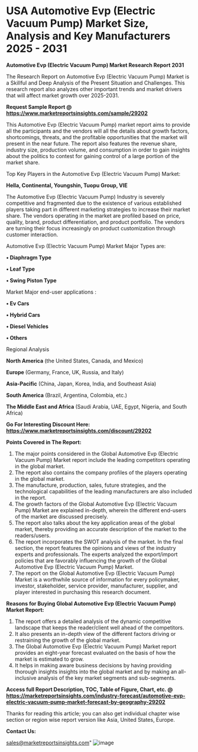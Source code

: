 # USA Automotive Evp (Electric Vacuum Pump) Market Size, Analysis and Key Manufacturers 2025 - 2031

<strong>Automotive Evp (Electric Vacuum Pump) Market Research Report 2031</strong>

The Research Report on Automotive Evp (Electric Vacuum Pump) Market is a Skillful and Deep Analysis of the Present Situation and Challenges. This research report also analyzes other important trends and market drivers that will affect market growth over 2025-2031.

<strong>Request Sample Report @ <a href=https://www.marketreportsinsights.com/sample/29202>https://www.marketreportsinsights.com/sample/29202</a></strong>

This Automotive Evp (Electric Vacuum Pump) market report aims to provide all the participants and the vendors will all the details about growth factors, shortcomings, threats, and the profitable opportunities that the market will present in the near future. The report also features the revenue share, industry size, production volume, and consumption in order to gain insights about the politics to contest for gaining control of a large portion of the market share.

Top Key Players in the Automotive Evp (Electric Vacuum Pump) Market:

<strong>Hella, Continental, Youngshin, Tuopu Group, VIE</strong>

The Automotive Evp (Electric Vacuum Pump) Industry is severely competitive and fragmented due to the existence of various established players taking part in different marketing strategies to increase their market share. The vendors operating in the market are profiled based on price, quality, brand, product differentiation, and product portfolio. The vendors are turning their focus increasingly on product customization through customer interaction.

Automotive Evp (Electric Vacuum Pump) Market Major Types are:

<strong>• Diaphragm Type

• Leaf Type

• Swing Piston Type</strong>

Market Major end-user applications :

<strong>• Ev Cars

• Hybrid Cars

• Diesel Vehicles

• Others</strong>

Regional Analysis

</u><strong><b>North America</b></strong> (the United States, Canada, and Mexico)

<strong><b>Europe </b></strong>(Germany, France, UK, Russia, and Italy)

<strong><b>Asia-Pacific</b></strong> (China, Japan, Korea, India, and Southeast Asia)

<strong><b>South America</b></strong> (Brazil, Argentina, Colombia, etc.)

<strong><b>The Middle East and Africa</b></strong> (Saudi Arabia, UAE, Egypt, Nigeria, and South Africa)

<strong>Go For Interesting Discount Here: <a href=https://www.marketreportsinsights.com/discount/29202>https://www.marketreportsinsights.com/discount/29202</a></strong>

<strong>Points Covered in The Report:</strong>
<ol>
  <li>The major points considered in the Global Automotive Evp (Electric Vacuum Pump) Market report include the leading competitors operating in the global market.</li>
  <li>The report also contains the company profiles of the players operating in the global market.</li>
  <li>The manufacture, production, sales, future strategies, and the technological capabilities of the leading manufacturers are also included in the report.</li>
  <li>The growth factors of the Global Automotive Evp (Electric Vacuum Pump) Market are explained in-depth, wherein the different end-users of the market are discussed precisely.</li>
  <li>The report also talks about the key application areas of the global market, thereby providing an accurate description of the market to the readers/users.</li>
  <li>The report incorporates the SWOT analysis of the market. In the final section, the report features the opinions and views of the industry experts and professionals. The experts analyzed the export/import policies that are favorably influencing the growth of the Global Automotive Evp (Electric Vacuum Pump) Market.</li>
  <li>The report on the Global Automotive Evp (Electric Vacuum Pump) Market is a worthwhile source of information for every policymaker, investor, stakeholder, service provider, manufacturer, supplier, and player interested in purchasing this research document.</li>
</ol>
<strong>Reasons for Buying Global Automotive Evp (Electric Vacuum Pump) Market Report:</strong>

<ol>
  <li>The report offers a detailed analysis of the dynamic competitive landscape that keeps the reader/client well ahead of the competitors.</li>
  <li>It also presents an in-depth view of the different factors driving or restraining the growth of the global market.</li>
  <li>The Global Automotive Evp (Electric Vacuum Pump) Market report provides an eight-year forecast evaluated on the basis of how the market is estimated to grow.</li>
  <li>It helps in making aware business decisions by having providing thorough insights insights into the global market and by making an all-inclusive analysis of the key market segments and sub-segments.</li>
</ol>
<strong>Access full Report Description, TOC, Table of Figure, Chart, etc. @ <a href=https://marketreportsinsights.com/industry-forecast/automotive-evp-electric-vacuum-pump-market-forecast-by-geography-29202>https://marketreportsinsights.com/industry-forecast/automotive-evp-electric-vacuum-pump-market-forecast-by-geography-29202</a></strong>


Thanks for reading this article; you can also get individual chapter wise section or region wise report version like Asia, United States, Europe.

<strong>Contact Us:</strong>

sales@marketreportsinsights.com"
![image](https://github.com/user-attachments/assets/bf5b618a-cca6-42dd-92c1-b2b84dc41f6f)
